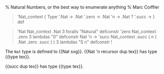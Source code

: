 % Natural Numbers, or the best way to enumerate anything
% Marc Coiffier

> 'Nat_context { Type '.Nat -> .Nat '.zero -> .Nat 'n -> .Nat ? '.succ -> } def

> 'Nat Nat_context .Nat 3 foralls "Natural" defconstr
> 'zero Nat_context .zero 3 lambdas "0" defconstr
> Nat 'n -> 'succ Nat_context .succ ( n ( .Nat .zero .succ ) ) 3 lambdas "S n" defconstr !

The `Nat` type is defined to {{Nat svg}}. {{Nat 'n recursor dup tex}} has type {{type tex}}.

{{succ dup tex}} has type {{type tex}}.
